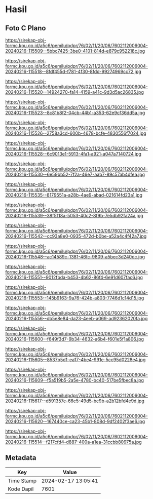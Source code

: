 # Hasil

## Foto C Plano

https://sirekap-obj-formc.kpu.go.id/a5c6/pemilu/pdpr/76/02/11/20/06/7602112006004-20240216-115509--5bbc7425-3be0-4101-814d-e879c952218c.jpg

https://sirekap-obj-formc.kpu.go.id/a5c6/pemilu/pdpr/76/02/11/20/06/7602112006004-20240216-115518--8fdf455d-f781-4f30-8fdd-99274969cc72.jpg

https://sirekap-obj-formc.kpu.go.id/a5c6/pemilu/pdpr/76/02/11/20/06/7602112006004-20240216-115520--14924270-fa14-4159-a41c-9d3d5ac26835.jpg

https://sirekap-obj-formc.kpu.go.id/a5c6/pemilu/pdpr/76/02/11/20/06/7602112006004-20240216-115523--8c81b8f2-04cb-44b1-a353-62e9cf36dd5a.jpg

https://sirekap-obj-formc.kpu.go.id/a5c6/pemilu/pdpr/76/02/11/20/06/7602112006004-20240216-115526--2758a3cd-600b-4678-bcfe-4830556f7024.jpg

https://sirekap-obj-formc.kpu.go.id/a5c6/pemilu/pdpr/76/02/11/20/06/7602112006004-20240216-115528--6c9013e1-5913-4fa1-a921-a047a7140724.jpg

https://sirekap-obj-formc.kpu.go.id/a5c6/pemilu/pdpr/76/02/11/20/06/7602112006004-20240216-115530--6e59bb52-7f2a-46e7-aab7-89c57ab4dfea.jpg

https://sirekap-obj-formc.kpu.go.id/a5c6/pemilu/pdpr/76/02/11/20/06/7602112006004-20240216-115535--8179551a-a28b-4ae9-abad-021614fd23a1.jpg

https://sirekap-obj-formc.kpu.go.id/a5c6/pemilu/pdpr/76/02/11/20/06/7602112006004-20240216-115539--38f5118a-5053-40c2-8f9b-7e5db92fa24a.jpg

https://sirekap-obj-formc.kpu.go.id/a5c6/pemilu/pdpr/76/02/11/20/06/7602112006004-20240216-115542--cc93a8e0-0935-472d-b0be-a52a4c4f42a7.jpg

https://sirekap-obj-formc.kpu.go.id/a5c6/pemilu/pdpr/76/02/11/20/06/7602112006004-20240216-115548--ac14589c-1381-46fc-9809-a5bec3d240dc.jpg

https://sirekap-obj-formc.kpu.go.id/a5c6/pemilu/pdpr/76/02/11/20/06/7602112006004-20240216-115551--9012fbda-b453-4b62-86f4-6e91d607fac6.jpg

https://sirekap-obj-formc.kpu.go.id/a5c6/pemilu/pdpr/76/02/11/20/06/7602112006004-20240216-115553--145b9163-9a76-424b-a803-7746d1c14d15.jpg

https://sirekap-obj-formc.kpu.go.id/a5c6/pemilu/pdpr/76/02/11/20/06/7602112006004-20240216-115556--db5e8e84-da23-4eeb-a069-ad92362020fa.jpg

https://sirekap-obj-formc.kpu.go.id/a5c6/pemilu/pdpr/76/02/11/20/06/7602112006004-20240216-115600--f649f3d7-9b34-4632-a6b4-f601e5f1a806.jpg

https://sirekap-obj-formc.kpu.go.id/a5c6/pemilu/pdpr/76/02/11/20/06/7602112006004-20240216-115605--8537b5d1-ea17-4be4-991e-5cc95d0228e4.jpg

https://sirekap-obj-formc.kpu.go.id/a5c6/pemilu/pdpr/76/02/11/20/06/7602112006004-20240216-115609--f5a519b5-2a5e-4780-bc40-517be5fbec8a.jpg

https://sirekap-obj-formc.kpu.go.id/a5c6/pemilu/pdpr/76/02/11/20/06/7602112006004-20240216-115617--d591357c-66c5-49d5-bc9b-a2b12bfd4e9d.jpg

https://sirekap-obj-formc.kpu.go.id/a5c6/pemilu/pdpr/76/02/11/20/06/7602112006004-20240216-115620--167440ce-ca23-45b1-808d-9df2402f3ae6.jpg

https://sirekap-obj-formc.kpu.go.id/a5c6/pemilu/pdpr/76/02/11/20/06/7602112006004-20240216-115514--f217cfd4-d887-400a-a1ea-31ccbb80975a.jpg


## Metadata

| Key        | Value               |
| ---------- | ------------------- |
| Time Stamp | 2024-02-17 13:05:41 |
| Kode Dapil | 7601                |



